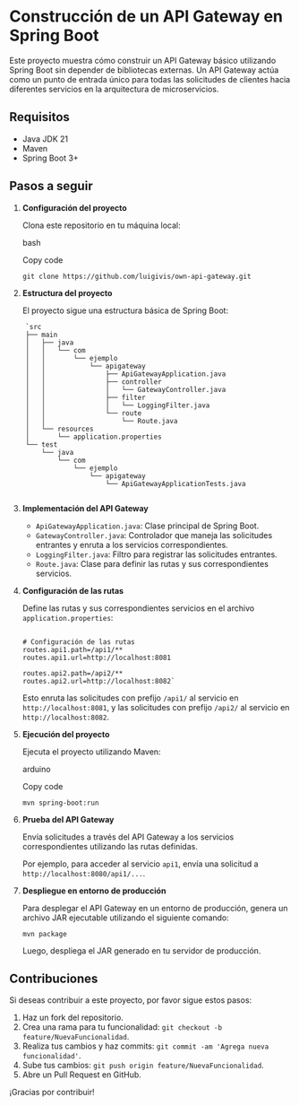 # Construcción de un API Gateway en Spring Boot

Este proyecto muestra cómo construir un API Gateway básico utilizando Spring Boot sin depender de bibliotecas externas. Un API Gateway actúa como un punto de entrada único para todas las solicitudes de clientes hacia diferentes servicios en la arquitectura de microservicios.

## Requisitos

-   Java JDK 21
-   Maven
- Spring Boot 3+

## Pasos a seguir

1.  **Configuración del proyecto**
    
    Clona este repositorio en tu máquina local:
    
    bash
    
    Copy code
    
    `git clone https://github.com/luigivis/own-api-gateway.git` 
    
2.  **Estructura del proyecto**
    
    El proyecto sigue una estructura básica de Spring Boot:
    
```text
    `src
    ├── main
    │   ├── java
    │   │   └── com
    │   │       └── ejemplo
    │   │           └── apigateway
    │   │               ├── ApiGatewayApplication.java
    │   │               ├── controller
    │   │               │   └── GatewayController.java
    │   │               ├── filter
    │   │               │   └── LoggingFilter.java
    │   │               └── route
    │   │                   └── Route.java
    │   └── resources
    │       └── application.properties
    └── test
        └── java
            └── com
                └── ejemplo
                    └── apigateway
                        └── ApiGatewayApplicationTests.java
                        
```  
    
3.  **Implementación del API Gateway**
    
    -   `ApiGatewayApplication.java`: Clase principal de Spring Boot.
    -   `GatewayController.java`: Controlador que maneja las solicitudes entrantes y enruta a los servicios correspondientes.
    -   `LoggingFilter.java`: Filtro para registrar las solicitudes entrantes.
    -   `Route.java`: Clase para definir las rutas y sus correspondientes servicios.
4.  **Configuración de las rutas**
    
    Define las rutas y sus correspondientes servicios en el archivo `application.properties`:
    
    ```properties
    
    # Configuración de las rutas
    routes.api1.path=/api1/**
    routes.api1.url=http://localhost:8081
    
    routes.api2.path=/api2/**
    routes.api2.url=http://localhost:8082` 
    ```
    Esto enruta las solicitudes con prefijo `/api1/` al servicio en `http://localhost:8081`, y las solicitudes con prefijo `/api2/` al servicio en `http://localhost:8082`.
    
5.  **Ejecución del proyecto**
    
    Ejecuta el proyecto utilizando Maven:
    
    arduino
    
    Copy code
    ```shell
    mvn spring-boot:run
    ```
    
6.  **Prueba del API Gateway**
    
    Envía solicitudes a través del API Gateway a los servicios correspondientes utilizando las rutas definidas.
    
    Por ejemplo, para acceder al servicio `api1`, envía una solicitud a `http://localhost:8080/api1/...`.
    
7.  **Despliegue en entorno de producción**
    
    Para desplegar el API Gateway en un entorno de producción, genera un archivo JAR ejecutable utilizando el siguiente comando:
    ```shell
    mvn package
    ```
    
    Luego, despliega el JAR generado en tu servidor de producción.
    

## Contribuciones

Si deseas contribuir a este proyecto, por favor sigue estos pasos:

1.  Haz un fork del repositorio.
2.  Crea una rama para tu funcionalidad: `git checkout -b feature/NuevaFuncionalidad`.
3.  Realiza tus cambios y haz commits: `git commit -am 'Agrega nueva funcionalidad'`.
4.  Sube tus cambios: `git push origin feature/NuevaFuncionalidad`.
5.  Abre un Pull Request en GitHub.

¡Gracias por contribuir!
